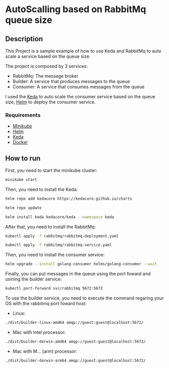 # AutoScalling based on RabbitMq queue size

## Description

This Project is a sample example of how to use Keda and RabbitMq to auto scale a service based on the queue size.

The project is composed by 3 services:

- RabbitMq: The message broker
- Builder: A service that produces messages to the queue
- Consumer: A service that consumes messages from the queue

I used the
[Keda](https://keda.sh/) to auto scale the consumer service based on the queue size,
[Helm](https://helm.sh/) to deploy the consumer service.

### Requirements

- [Minikube](https://minikube.sigs.k8s.io/docs/start/)
- [Helm](https://helm.sh/docs/intro/install/)
- [Keda](https://keda.sh/docs/2.0/deploy/)
- [Docker](https://docs.docker.com/get-docker/)

## How to run

First, you need to start the minikube cluster:

```bash
minikube start
```

Then, you need to install the Keda:

```bash
helm repo add kedacore https://kedacore.github.io/charts
```

```bash
helm repo update
```

```bash
helm install keda kedacore/keda --namespace keda
```

After that, you need to install the RabbitMq:

```bash
kubectl apply -f rabbitmq/rabbitmq-deployment.yaml
```

```bash
kubectl apply -f rabbitmq/rabbitmq-service.yaml
```

Then, you need to install the consumer service:

```bash
helm upgrade --install golang-consumer helms/golang-consumer --wait
```

Finally, you can put messages in the queue using the port foward and usining the builder service:

```bash
kubectl port-forward svc/rabbitmq 5672:5672
```

To use the builder service, you need to execute the command regaring your OS with the rabbitmq port foward host:

- Linux:

```bash
./dist/builder-linux-amd64 amqp://guest:guest@localhost:5672/
```

- Mac with Intel processor:

```bash
./dist/builder-darwin-amd64 amqp://guest:guest@localhost:5672/
```

- Mac with M... (arm) processor:

```bash
./dist/builder-darwin-arm64 amqp://guest:guest@localhost:5672/
```
